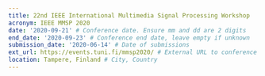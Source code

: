 ```yaml
---
title: 22nd IEEE International Multimedia Signal Processing Workshop
acronym: IEEE MMSP 2020
date: '2020-09-21' # Conference date. Ensure mm and dd are 2 digits
end_date: '2020-09-23' # Conference end date, leave empty if unknown
submission_date: '2020-06-14' # Date of submissions
ext_url: https://events.tuni.fi/mmsp2020/ # External URL to conference website
location: Tampere, Finland # City, Country
---
```


